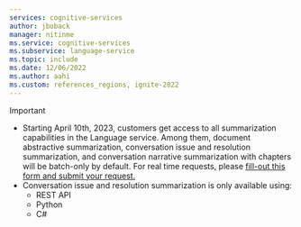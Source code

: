 ```yaml
---
services: cognitive-services
author: jboback
manager: nitinme
ms.service: cognitive-services
ms.subservice: language-service
ms.topic: include
ms.date: 12/06/2022
ms.author: aahi
ms.custom: references_regions, ignite-2022
---
```


> [!IMPORTANT]
> * Starting April 10th, 2023, customers get access to all summarization capabilities in the Language service. Among them, document abstractive summarization, conversation issue and resolution summarization, and conversation narrative summarization with chapters will be batch-only by default. For real time requests, please [fill-out this form and submit your request.](https://aka.ms/applyforgatedsummarizationfeatures)
> * Conversation issue and resolution summarization is only available using:
>     * REST API
>     * Python
>     * C#